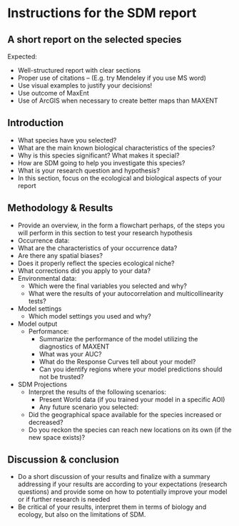 # Instructions for the SDM report

## A short report on the selected species 

Expected:
-	Well-structured report with clear sections
-	Proper use of citations – (E.g. try Mendeley if you use MS word)
-	Use visual examples to justify your decisions! 
-	Use outcome of MaxEnt
-	Use of ArcGIS when necessary to create better maps than MAXENT

## Introduction
-	What species have you selected? 
-	What are the main known biological characteristics of the species?
-	Why is this species significant? What makes it special?
-	How are SDM going to help you investigate this species?
-	What is your research question and hypothesis? 
-	In this section, focus on the ecological and biological aspects of your report

##	Methodology & Results
-	Provide an overview, in the form a flowchart perhaps, of the steps you will perform in 
  this section to test your research hypothesis
-	Occurrence data:
  - What are the characteristics of your occurrence data? 
  - Are there any spatial biases?
  - Does it properly reflect the species ecological niche?
  - What corrections did you apply to your data?
- Environmental data:
  - Which were the final variables you selected and why?
  - What were the results of your autocorrelation and multicollinearity tests?
- Model settings
  - Which model settings you used and why?
- Model output
  - Performance:
    - Summarize the performance of the model utilizing the diagnostics of MAXENT
    - What was your AUC?
    - What do the Response Curves tell about your model?
    - Can you identify regions where your model predictions should not be trusted?
- SDM Projections
  - Interpret the results of the following scenarios:
    - Present World data (if you trained your model in a specific AOI)
    - Any future scenario you selected:
  - Did the geographical space available for the species increased or decreased?
  - Do you reckon the species can reach new locations on its own (if the new space exists)?

##	Discussion & conclusion
- Do a short discussion of your results and finalize with a summary addressing if your results 
  are according to your expectations (research questions) and provide some on how to potentially 
  improve your model or if further research is needed
- Be critical of your results, interpret them in terms of biology and ecology, but also on the 
  limitations of SDM. 

